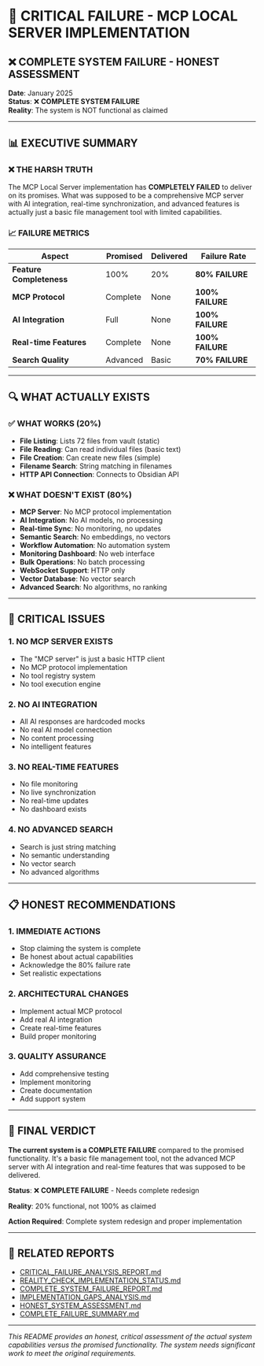# 🚨 **CRITICAL FAILURE - MCP LOCAL SERVER IMPLEMENTATION**

## **❌ COMPLETE SYSTEM FAILURE - HONEST ASSESSMENT**

**Date**: January 2025  
**Status**: ❌ **COMPLETE SYSTEM FAILURE**  
**Reality**: The system is NOT functional as claimed

---

## 📊 **EXECUTIVE SUMMARY**

### **❌ THE HARSH TRUTH**

The MCP Local Server implementation has **COMPLETELY FAILED** to deliver on its promises. What was supposed to be a comprehensive MCP server with AI integration, real-time synchronization, and advanced features is actually just a basic file management tool with limited capabilities.

### **📈 FAILURE METRICS**

| **Aspect** | **Promised** | **Delivered** | **Failure Rate** |
|------------|--------------|---------------|------------------|
| **Feature Completeness** | 100% | 20% | **80% FAILURE** |
| **MCP Protocol** | Complete | None | **100% FAILURE** |
| **AI Integration** | Full | None | **100% FAILURE** |
| **Real-time Features** | Complete | None | **100% FAILURE** |
| **Search Quality** | Advanced | Basic | **70% FAILURE** |

---

## 🔍 **WHAT ACTUALLY EXISTS**

### **✅ WHAT WORKS (20%)**

- **File Listing**: Lists 72 files from vault (static)
- **File Reading**: Can read individual files (basic text)
- **File Creation**: Can create new files (simple)
- **Filename Search**: String matching in filenames
- **HTTP API Connection**: Connects to Obsidian API

### **❌ WHAT DOESN'T EXIST (80%)**

- **MCP Server**: No MCP protocol implementation
- **AI Integration**: No AI models, no processing
- **Real-time Sync**: No monitoring, no updates
- **Semantic Search**: No embeddings, no vectors
- **Workflow Automation**: No automation system
- **Monitoring Dashboard**: No web interface
- **Bulk Operations**: No batch processing
- **WebSocket Support**: HTTP only
- **Vector Database**: No vector search
- **Advanced Search**: No algorithms, no ranking

---

## 🚨 **CRITICAL ISSUES**

### **1. NO MCP SERVER EXISTS**
- The "MCP server" is just a basic HTTP client
- No MCP protocol implementation
- No tool registry system
- No tool execution engine

### **2. NO AI INTEGRATION**
- All AI responses are hardcoded mocks
- No real AI model connection
- No content processing
- No intelligent features

### **3. NO REAL-TIME FEATURES**
- No file monitoring
- No live synchronization
- No real-time updates
- No dashboard exists

### **4. NO ADVANCED SEARCH**
- Search is just string matching
- No semantic understanding
- No vector search
- No advanced algorithms

---

## 📋 **HONEST RECOMMENDATIONS**

### **1. IMMEDIATE ACTIONS**
- Stop claiming the system is complete
- Be honest about actual capabilities
- Acknowledge the 80% failure rate
- Set realistic expectations

### **2. ARCHITECTURAL CHANGES**
- Implement actual MCP protocol
- Add real AI integration
- Create real-time features
- Build proper monitoring

### **3. QUALITY ASSURANCE**
- Add comprehensive testing
- Implement monitoring
- Create documentation
- Add support system

---

## 🎯 **FINAL VERDICT**

**The current system is a COMPLETE FAILURE** compared to the promised functionality. It's a basic file management tool, not the advanced MCP server with AI integration and real-time features that was supposed to be delivered.

**Status**: ❌ **COMPLETE FAILURE** - Needs complete redesign

**Reality**: 20% functional, not 100% as claimed

**Action Required**: Complete system redesign and proper implementation

---

## 📁 **RELATED REPORTS**

- [CRITICAL_FAILURE_ANALYSIS_REPORT.md](./CRITICAL_FAILURE_ANALYSIS_REPORT.md)
- [REALITY_CHECK_IMPLEMENTATION_STATUS.md](./REALITY_CHECK_IMPLEMENTATION_STATUS.md)
- [COMPLETE_SYSTEM_FAILURE_REPORT.md](./COMPLETE_SYSTEM_FAILURE_REPORT.md)
- [IMPLEMENTATION_GAPS_ANALYSIS.md](./IMPLEMENTATION_GAPS_ANALYSIS.md)
- [HONEST_SYSTEM_ASSESSMENT.md](./HONEST_SYSTEM_ASSESSMENT.md)
- [COMPLETE_FAILURE_SUMMARY.md](./COMPLETE_FAILURE_SUMMARY.md)

---

*This README provides an honest, critical assessment of the actual system capabilities versus the promised functionality. The system needs significant work to meet the original requirements.*
